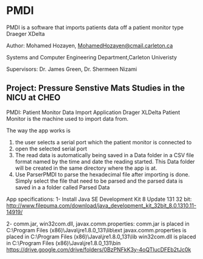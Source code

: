# PMDI
PMDI is a software that imports patients data off a patient monitor type Draeger XDelta

Author: Mohamed Hozayen, MohamedHozayen@cmail.carleton.ca

Systems and Computer Engineering Department,Carleton Univeristy

Supervisors: Dr. James Green, Dr. Shermeen Nizami

Project: Pressure Senstive Mats Studies in the NICU at CHEO
-----------------------------------------------------------------------------------------------------------------

PMDI: Patient Monitor Data Import Application
Drager XLDelta Patient Monitor is the machine used to import data from. 

The way the app works is 
1. the user selects a serial port which the patient monitor is connected to
2. open the selected serial port
3. The read data is automatically being saved in a Data folder in a CSV file format named by the time 
and date the reading started. This Data folder will be created in the same directory where the app is at.
4. Use ParserPMDI to parse the hexadecimal file after importing is done. Simply select the file that need to be
parsed and the parsed data is saved in a a folder called Parsed Data


App specifications: 
1- Install Java SE Development Kit 8 Update 131 32 bit:
	http://www.filepuma.com/download/java_development_kit_32bit_8.0.1310.11-14919/
	
2- comm.jar, win32com.dll, javax.comm.properties:
comm.jar is placed in C:\Program Files (x86)\Java\jre1.8.0_131\lib\ext
javax.comm.properties is placed in C:\Program Files (x86)\Java\jre1.8.0_131\lib
win32com.dll is placed in C:\Program Files (x86)\Java\jre1.8.0_131\bin
	https://drive.google.com/drive/folders/0BzPNFkK3y-4oQTlucDFEb2tJc0k
